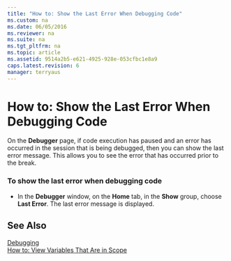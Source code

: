 ```yaml
---
title: "How to: Show the Last Error When Debugging Code"
ms.custom: na
ms.date: 06/05/2016
ms.reviewer: na
ms.suite: na
ms.tgt_pltfrm: na
ms.topic: article
ms.assetid: 9514a2b5-e621-4925-928e-053cfbc1e8a9
caps.latest.revision: 6
manager: terryaus
---
```

# How to: Show the Last Error When Debugging Code
On the **Debugger** page, if code execution has paused and an error has occurred in the session that is being debugged, then you can show the last error message. This allows you to see the error that has occurred prior to the break.  
  
### To show the last error when debugging code  
  
-   In the **Debugger** window, on the **Home** tab, in the **Show** group, choose **Last Error**. The last error message is displayed.  
  
## See Also  
 [Debugging](Debugging.md)   
 [How to: View Variables That Are in Scope](../Topic/How%20to:%20View%20Variables%20That%20Are%20in%20Scope.md)